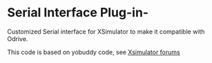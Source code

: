 # Serial Interface Plug-in-
Customized Serial interface for XSimulator to make it compatible with Odrive.

This code is based on yobuddy code, see [Xsimulator forums](https://www.xsimulator.net/community/threads/how-to-write-an-interface-plugin-for-simtools-2-0-api-documentation.8813/)
